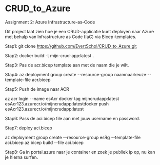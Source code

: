 # CRUD_to_Azure
Assignment 2: Azure Infrastructure-as-Code 

Dit project laat zien hoe je een CRUD-applicatie kunt deployen naar Azure met behulp van Infrastructure as Code (IaC) via Bicep-templates.

Stap1:
git clone https://github.com/EvertSchol/CRUD_to_Azure.git

Stap2:
docker build -t mijn-crud-app:latest .

Stap3:
Pas de acr.bicep template aan met de naam die je wilt.

Stap4:
az deployment group create --resource-group naamnaarkeuze --template-file acr.bicep

Stap5:
Push de image naar ACR

az acr login --name esAcr
docker tag mijncrudapp:latest esAcr123.azurecr.io/mijncrudapp:latestdocker push esAcr123.azurecr.io/mijncrudapp:latest

Stap6:
Pass de aci.bicep file aan met jouw username en password.

Stap7:
deploy aci.bicep

az deployment group create --resource-group esRg --template-file aci.bicep
az bicep build --file aci.bicep


Stap8:
Ga in portal.azure naar je container en zoek je publiek ip op, nu kan je hierna surfen.  
